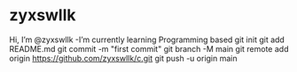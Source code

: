 # zyxswllk
Hi, I’m @zyxswllk
-I’m currently learning Programming based
git init
git add README.md
git commit -m "first commit"
git branch -M main
git remote add origin https://github.com/zyxswllk/c.git
git push -u origin main
